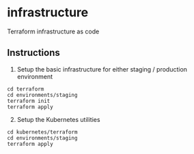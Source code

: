 # infrastructure
Terraform infrastructure as code

## Instructions 
1. Setup the basic infrastructure for either staging / production environment
```
cd terraform 
cd environments/staging
terraform init
terraform apply
```

2. Setup the Kubernetes utilities
```
cd kubernetes/terraform 
cd environments/staging
terraform apply
```